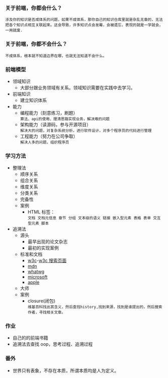 ### 关于前端，你都会什么？

`涉及你的知识是否成体系的问题，如果不成体系，那你自己的知识仓库里就是杂乱无章的，无法把各个知识点相互关联起来。这会导致，许多知识点会发霉，会被遗忘，表现的就是一学就会，一用就废.`

### 关于前端，你都不会什么？

`不成体系，根本就不知道边界在哪，也就无法知道不会什么。`

### 前端模型

- 领域知识
  - 大部分跟业务领域有关系。领域知识需要在实践中去学习。
- 前端知识
  - 建立知识体系
- 能力
  - 编程能力（刻意练习，刷题）  
    `算法、api的使用、理清思路实现业务，解决难的问题`
  - 架构能力（读源码，参与开源项目）  
    `解决大的问题，对复杂系统分析，进行软件设计，对多个程序员的代码进行管理`
  - 工程能力（努力在公司争取）  
    `解决人多的问题，组织程序员`

### 学习方法

- 整理法
  - 顺序关系
  - 组合关系
  - 维度关系
  - 分类关系
  - 完备性
  - 案例
    - HTML 标签：  
       `文档 文档元信息 章节 分组 文本级的语义 链接 嵌入型元素 表格 表单 交互型元素 脚本`
- 追溯法
  - 源头
    - 最早出现的论文杂志
    - 最初的实现案例
  - 标准和文档
    - [w3c](w3.org)-[w3c 搜索页面](w3.org/TR)
    - [mdn](developer.mozilla.org)
    - [whatwg](whatwg.org)
    - [microsoft](msdn.microsoft.com)
    - [apple](developer.apple.com)
  - 大师
  - 案例
    - closure(闭包)  
      `维基百科找出其含义，然后查找history,找到来源，找到是谁提出的，然后搜索作者，寻找相关文章。`

### 作业

- 自己的的前端书籍
- 追溯法去查找 oop，思考过程、追溯过程

### 番外

- 世界只有表象，不存在本质，所谓本质均是人为定义。
